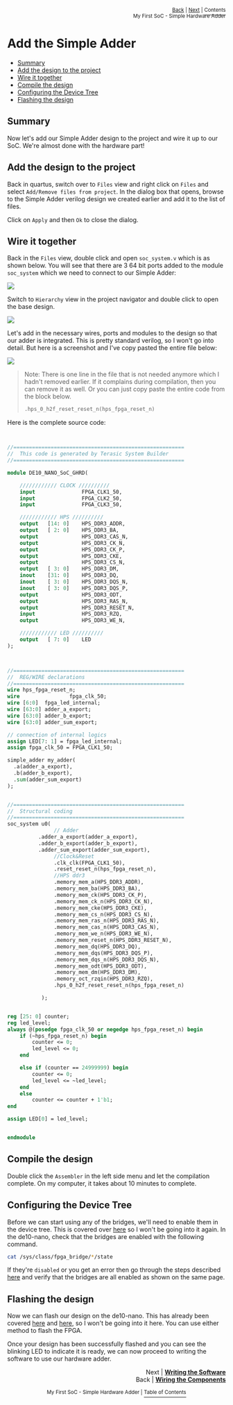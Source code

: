 <p align="right"><sup><a href="Simple-Hardware-Adder_-Wiring-the-components.md">Back</a> | <a href="Simple-Hardware-Adder_-Writing-the-Software.md">Next</a> | </sup><a href="../README.md#my-first-soc---simple-hardware-adder"><sup>Contents</sup></a>
<br/>
<sup>My First SoC - Simple Hardware Adder</sup></p>

# Add the Simple Adder

<!-- START doctoc generated TOC please keep comment here to allow auto update -->
<!-- DON'T EDIT THIS SECTION, INSTEAD RE-RUN doctoc TO UPDATE -->

- [Summary](#summary)
- [Add the design to the project](#add-the-design-to-the-project)
- [Wire it together](#wire-it-together)
- [Compile the design](#compile-the-design)
- [Configuring the Device Tree](#configuring-the-device-tree)
- [Flashing the design](#flashing-the-design)

<!-- END doctoc generated TOC please keep comment here to allow auto update -->

## Summary

Now let's add our Simple Adder design to the project and wire it up to our SoC. We're almost done with the hardware part!

## Add the design to the project

Back in quartus, switch over to `Files` view and right click on `Files` and select `Add/Remove files from project`. In the dialog box that opens, browse to the Simple Adder verilog design we created earlier and add it to the list of files.

Click on `Apply` and then `Ok` to close the dialog.

## Wire it together

Back in the `Files` view, double click and open `soc_system.v` which is as shown below. You will see that there are 3 64 bit ports added to the module `soc_system` which we need to connect to our Simple Adder:

![](images/wiring_adder_1.png)

Switch to `Hierarchy` view in the project navigator and double click to open the base design.

![](images/wiring_adder_2.png)

Let's add in the necessary wires, ports and modules to the design so that our adder is integrated. This is pretty standard verilog, so I won't go into detail. But here is a screenshot and I've copy pasted the entire file below:

![](images/wiring_adder_3.png)

> Note: There is one line in the file that is not needed anymore which I hadn't removed earlier. If it complains during compilation, then you can remove it as well. Or you can just copy paste the entire code from the block below.
>
> ```verilog
> .hps_0_h2f_reset_reset_n(hps_fpga_reset_n)
> ```

Here is the complete source code:

```systemverilog


//=======================================================
//  This code is generated by Terasic System Builder
//=======================================================

module DE10_NANO_SoC_GHRD(

    //////////// CLOCK //////////
    input               FPGA_CLK1_50,
    input               FPGA_CLK2_50,
    input               FPGA_CLK3_50,

    //////////// HPS //////////
    output   [14: 0]    HPS_DDR3_ADDR,
    output   [ 2: 0]    HPS_DDR3_BA,
    output              HPS_DDR3_CAS_N,
    output              HPS_DDR3_CK_N,
    output              HPS_DDR3_CK_P,
    output              HPS_DDR3_CKE,
    output              HPS_DDR3_CS_N,
    output   [ 3: 0]    HPS_DDR3_DM,
    inout    [31: 0]    HPS_DDR3_DQ,
    inout    [ 3: 0]    HPS_DDR3_DQS_N,
    inout    [ 3: 0]    HPS_DDR3_DQS_P,
    output              HPS_DDR3_ODT,
    output              HPS_DDR3_RAS_N,
    output              HPS_DDR3_RESET_N,
    input               HPS_DDR3_RZQ,
    output              HPS_DDR3_WE_N,

    //////////// LED //////////
    output   [ 7: 0]    LED
);



//=======================================================
//  REG/WIRE declarations
//=======================================================
wire hps_fpga_reset_n;
wire                fpga_clk_50;
wire [6:0]	fpga_led_internal;
wire [63:0] adder_a_export;
wire [63:0] adder_b_export;
wire [63:0] adder_sum_export;

// connection of internal logics
assign LED[7: 1] = fpga_led_internal;
assign fpga_clk_50 = FPGA_CLK1_50;

simple_adder my_adder(
  .a(adder_a_export),
  .b(adder_b_export),
  .sum(adder_sum_export)
);


//=======================================================
//  Structural coding
//=======================================================
soc_system u0(
               // Adder
		  .adder_a_export(adder_a_export),
		  .adder_b_export(adder_b_export),
		  .adder_sum_export(adder_sum_export),
               //Clock&Reset
               .clk_clk(FPGA_CLK1_50),                                      //                            clk.clk
               .reset_reset_n(hps_fpga_reset_n),                            //                          reset.reset_n
               //HPS ddr3
               .memory_mem_a(HPS_DDR3_ADDR),                                //                         memory.mem_a
               .memory_mem_ba(HPS_DDR3_BA),                                 //                               .mem_ba
               .memory_mem_ck(HPS_DDR3_CK_P),                               //                               .mem_ck
               .memory_mem_ck_n(HPS_DDR3_CK_N),                             //                               .mem_ck_n
               .memory_mem_cke(HPS_DDR3_CKE),                               //                               .mem_cke
               .memory_mem_cs_n(HPS_DDR3_CS_N),                             //                               .mem_cs_n
               .memory_mem_ras_n(HPS_DDR3_RAS_N),                           //                               .mem_ras_n
               .memory_mem_cas_n(HPS_DDR3_CAS_N),                           //                               .mem_cas_n
               .memory_mem_we_n(HPS_DDR3_WE_N),                             //                               .mem_we_n
               .memory_mem_reset_n(HPS_DDR3_RESET_N),                       //                               .mem_reset_n
               .memory_mem_dq(HPS_DDR3_DQ),                                 //                               .mem_dq
               .memory_mem_dqs(HPS_DDR3_DQS_P),                             //                               .mem_dqs
               .memory_mem_dqs_n(HPS_DDR3_DQS_N),                           //                               .mem_dqs_n
               .memory_mem_odt(HPS_DDR3_ODT),                               //                               .mem_odt
               .memory_mem_dm(HPS_DDR3_DM),                                 //                               .mem_dm
               .memory_oct_rzqin(HPS_DDR3_RZQ),                             //                               .oct_rzqin
               .hps_0_h2f_reset_reset_n(hps_fpga_reset_n)                   //                               .hps_0_h2f_reset.reset_n

           );


reg [25: 0] counter;
reg led_level;
always @(posedge fpga_clk_50 or negedge hps_fpga_reset_n) begin
    if (~hps_fpga_reset_n) begin
        counter <= 0;
        led_level <= 0;
    end

    else if (counter == 24999999) begin
        counter <= 0;
        led_level <= ~led_level;
    end
    else
        counter <= counter + 1'b1;
end

assign LED[0] = led_level;


endmodule


```

## Compile the design

Double click the `Assembler` in the left side menu and let the compilation complete. On my computer, it takes about 10 minutes to complete.

## Configuring the Device Tree

Before we can start using any of the bridges, we'll need to enable them in the device tree. This is covered over [here](./Configuring-the-Device-Tree.md) so I won't be going into it again. In the de10-nano, check that the bridges are enabled with the following command.

```bash
cat /sys/class/fpga_bridge/*/state
```

If they're `disabled` or you get an error then go through the steps described [here](./Configuring-the-Device-Tree.md) and verify that the bridges are all enabled as shown on the same page.

## Flashing the design

Now we can flash our design on the de10-nano. This has already been covered [here](./Flash-FPGA-from-HPS-running-Linux.md) and [here](./Flash-FPGA-On-Boot-Up.md), so I won't be going into it here. You can use either method to flash the FPGA.

Once your design has been successfully flashed and you can see the blinking LED to indicate it is ready, we can now proceed to writing the software to use our hardware adder.

<p align="right">Next | <b><a href="Simple-Hardware-Adder_-Setting-up-the-Adder.md">Writing the Software</a></b>
<br/>
Back | <b><a href="Simple-Hardware-Adder_-Wiring-the-components.md">Wiring the Components</a></p>
</b><p align="center"><sup>My First SoC - Simple Hardware Adder | </sup><a href="../README.md#my-first-soc---simple-hardware-adder"><sup>Table of Contents</sup></a></p>

